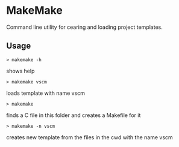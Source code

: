 # MakeMake

Command line utility for cearing and loading project templates.

## Usage
```shell
> makemake -h
```
shows help

```shell
> makemake vscm
```
loads template with name vscm

```shell
> makemake
```
finds a C file in this folder and creates a Makefile for it

```shell
> makemake -n vscm
```
creates new template from the files in the cwd with the name vscm
